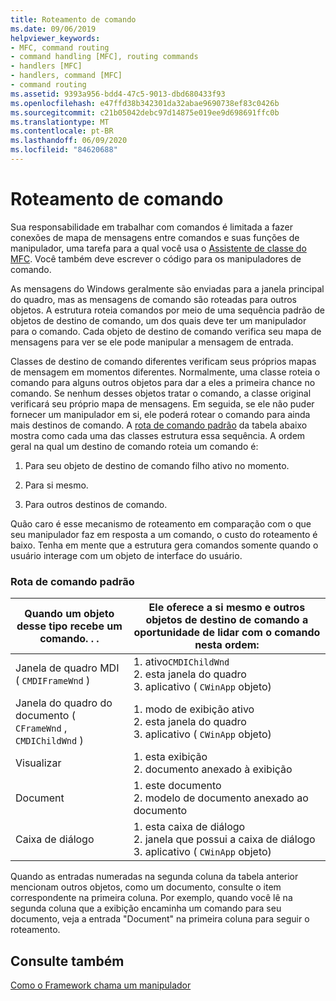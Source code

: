 ```yaml
---
title: Roteamento de comando
ms.date: 09/06/2019
helpviewer_keywords:
- MFC, command routing
- command handling [MFC], routing commands
- handlers [MFC]
- handlers, command [MFC]
- command routing
ms.assetid: 9393a956-bdd4-47c5-9013-dbd680433f93
ms.openlocfilehash: e47ffd38b342301da32abae9690738ef83c0426b
ms.sourcegitcommit: c21b05042debc97d14875e019ee9d698691ffc0b
ms.translationtype: MT
ms.contentlocale: pt-BR
ms.lasthandoff: 06/09/2020
ms.locfileid: "84620688"
---
```

# <a name="command-routing"></a>Roteamento de comando

Sua responsabilidade em trabalhar com comandos é limitada a fazer conexões de mapa de mensagens entre comandos e suas funções de manipulador, uma tarefa para a qual você usa o [Assistente de classe do MFC](reference/mfc-class-wizard.md). Você também deve escrever o código para os manipuladores de comando.

As mensagens do Windows geralmente são enviadas para a janela principal do quadro, mas as mensagens de comando são roteadas para outros objetos. A estrutura roteia comandos por meio de uma sequência padrão de objetos de destino de comando, um dos quais deve ter um manipulador para o comando. Cada objeto de destino de comando verifica seu mapa de mensagens para ver se ele pode manipular a mensagem de entrada.

Classes de destino de comando diferentes verificam seus próprios mapas de mensagem em momentos diferentes. Normalmente, uma classe roteia o comando para alguns outros objetos para dar a eles a primeira chance no comando. Se nenhum desses objetos tratar o comando, a classe original verificará seu próprio mapa de mensagens. Em seguida, se ele não puder fornecer um manipulador em si, ele poderá rotear o comando para ainda mais destinos de comando. A [rota de comando padrão](#_core_standard_command_route) da tabela abaixo mostra como cada uma das classes estrutura essa sequência. A ordem geral na qual um destino de comando roteia um comando é:

1. Para seu objeto de destino de comando filho ativo no momento.

1. Para si mesmo.

1. Para outros destinos de comando.

Quão caro é esse mecanismo de roteamento em comparação com o que seu manipulador faz em resposta a um comando, o custo do roteamento é baixo. Tenha em mente que a estrutura gera comandos somente quando o usuário interage com um objeto de interface do usuário.

### <a name="standard-command-route"></a><a name="_core_standard_command_route"></a>Rota de comando padrão

|Quando um objeto desse tipo recebe um comando. . .|Ele oferece a si mesmo e outros objetos de destino de comando a oportunidade de lidar com o comando nesta ordem:|
|----------------------------------------------------------|-----------------------------------------------------------------------------------------------------|
|Janela de quadro MDI ( `CMDIFrameWnd` )|1. ativo`CMDIChildWnd`<br />2. esta janela do quadro<br />3. aplicativo ( `CWinApp` objeto)|
|Janela do quadro do documento ( `CFrameWnd` , `CMDIChildWnd` )|1. modo de exibição ativo<br />2. esta janela do quadro<br />3. aplicativo ( `CWinApp` objeto)|
|Visualizar|1. esta exibição<br />2. documento anexado à exibição|
|Document|1. este documento<br />2. modelo de documento anexado ao documento|
|Caixa de diálogo|1. esta caixa de diálogo<br />2. janela que possui a caixa de diálogo<br />3. aplicativo ( `CWinApp` objeto)|

Quando as entradas numeradas na segunda coluna da tabela anterior mencionam outros objetos, como um documento, consulte o item correspondente na primeira coluna. Por exemplo, quando você lê na segunda coluna que a exibição encaminha um comando para seu documento, veja a entrada "Document" na primeira coluna para seguir o roteamento.

## <a name="see-also"></a>Consulte também

[Como o Framework chama um manipulador](how-the-framework-calls-a-handler.md)
